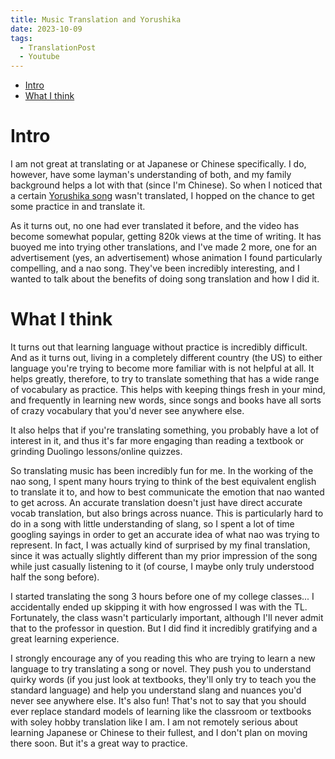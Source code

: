 ```yaml
---
title: Music Translation and Yorushika
date: 2023-10-09
tags: 
  - TranslationPost
  - Youtube
---
```

- [Intro](#intro)
- [What I think](#what-i-think)

# Intro
I am not great at translating or at Japanese or Chinese specifically. I do, however, have some layman's understanding of both, and my family background helps a lot with that (since I'm Chinese). So when I noticed that a certain [Yorushika song](https://www.youtube.com/watch?v=J6eih31MaQ8) wasn't translated, I hopped on the chance to get some practice in and translate it.

As it turns out, no one had ever translated it before, and the video has become somewhat popular, getting 820k views at the time of writing. It has buoyed me into trying other translations, and I've made 2 more, one for an advertisement (yes, an advertisement) whose animation I found particularly compelling, and a nao song. They've been incredibly interesting, and I wanted to talk about the benefits of doing song translation and how I did it.

# What I think
It turns out that learning language without practice is incredibly difficult. And as it turns out, living in a completely different country (the US) to either language you're trying to become more familiar with is not helpful at all. It helps greatly, therefore, to try to translate something that has a wide range of vocabulary as practice. This helps with keeping things fresh in your mind, and frequently in learning new words, since songs and books have all sorts of crazy vocabulary that you'd never see anywhere else. 

It also helps that if you're translating something, you probably have a lot of interest in it, and thus it's far more engaging than reading a textbook or grinding Duolingo lessons/online quizzes. 

So translating music has been incredibly fun for me. In the working of the nao song, I spent many hours trying to think of the best equivalent english to translate it to, and how to best communicate the emotion that nao wanted to get across. An accurate translation doesn't just have direct accurate vocab translation, but also brings across nuance. This is particularly hard to do in a song with little understanding of slang, so I spent a lot of time googling sayings in order to get an accurate idea of what nao was trying to represent. In fact, I was actually kind of surprised by my final translation, since it was actually slightly different than my prior impression of the song while just casually listening to it (of course, I maybe only truly understood half the song before). 

I started translating the song 3 hours before one of my college classes... I accidentally ended up skipping it with how engrossed I was with the TL. Fortunately, the class wasn't particularly important, although I'll never admit that to the professor in question. But I did find it incredibly gratifying and a great learning experience. 

I strongly encourage any of you reading this who are trying to learn a new language to try translating a song or novel. They push you to understand quirky words (if you just look at textbooks, they'll only try to teach you the standard language) and help you understand slang and nuances you'd never see anywhere else. It's also fun! That's not to say that you should ever replace standard models of learning like the classroom or textbooks with soley hobby translation like I am. I am not remotely serious about learning Japanese or Chinese to their fullest, and I don't plan on moving there soon. But it's a great way to practice.